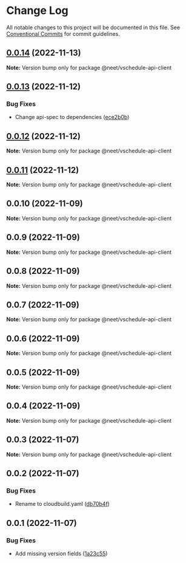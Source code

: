 # Change Log

All notable changes to this project will be documented in this file.
See [Conventional Commits](https://conventionalcommits.org) for commit guidelines.

## [0.0.14](https://github.com/neet/vschedule/compare/@neet/vschedule-api-client@0.0.13...@neet/vschedule-api-client@0.0.14) (2022-11-13)

**Note:** Version bump only for package @neet/vschedule-api-client

## [0.0.13](https://github.com/neet/vschedule/compare/@neet/vschedule-api-client@0.0.12...@neet/vschedule-api-client@0.0.13) (2022-11-12)

### Bug Fixes

* Change api-spec to dependencies ([ece2b0b](https://github.com/neet/vschedule/commit/ece2b0b13bae49743636409590f1841d9108a00f))

## [0.0.12](https://github.com/neet/vschedule/compare/@neet/vschedule-api-client@0.0.11...@neet/vschedule-api-client@0.0.12) (2022-11-12)

**Note:** Version bump only for package @neet/vschedule-api-client

## [0.0.11](https://github.com/neet/vschedule/compare/@neet/vschedule-api-client@0.0.10...@neet/vschedule-api-client@0.0.11) (2022-11-12)

**Note:** Version bump only for package @neet/vschedule-api-client

## 0.0.10 (2022-11-09)

**Note:** Version bump only for package @neet/vschedule-api-client

## 0.0.9 (2022-11-09)

**Note:** Version bump only for package @neet/vschedule-api-client

## 0.0.8 (2022-11-09)

**Note:** Version bump only for package @neet/vschedule-api-client

## 0.0.7 (2022-11-09)

**Note:** Version bump only for package @neet/vschedule-api-client

## 0.0.6 (2022-11-09)

**Note:** Version bump only for package @neet/vschedule-api-client

## 0.0.5 (2022-11-09)

**Note:** Version bump only for package @neet/vschedule-api-client

## 0.0.4 (2022-11-09)

**Note:** Version bump only for package @neet/vschedule-api-client

## 0.0.3 (2022-11-07)

**Note:** Version bump only for package @neet/vschedule-api-client

## 0.0.2 (2022-11-07)

### Bug Fixes

* Rename to cloudbuild.yaml ([db70b4f](https://github.com/neet/vschedule/commit/db70b4f42daf898f364266b2fb03696e6972170d))

## 0.0.1 (2022-11-07)

### Bug Fixes

* Add missing version fields ([1a23c55](https://github.com/neet/refined-itsukara-link/commit/1a23c550155e6b691aaacd050b149b8445a11965))
